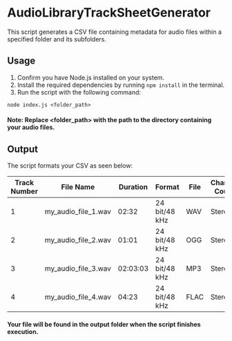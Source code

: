 # AudioLibraryTrackSheetGenerator
This script generates a CSV file containing metadata for audio files within a specified folder and its subfolders.

## Usage
1. Confirm you have Node.js installed on your system.
2. Install the required dependencies by running `npm install` in the terminal.
3. Run the script with the following command:

```
node index.js <folder_path>
```

#### Note: Replace <folder_path> with the path to the directory containing your audio files.

## Output

The script formats your CSV as seen below:

| Track Number | File Name | Duration | Format | File | Channel Count |
|---|---|---|---|---|---|
| 1 | my_audio_file_1.wav | 02:32 | 24 bit/48 kHz | WAV | Stereo |
| 2 | my_audio_file_2.wav | 01:01 | 24 bit/48 kHz | OGG | Stereo |
| 3 | my_audio_file_3.wav | 02:03:03 | 24 bit/48 kHz | MP3 | Stereo |
| 4 | my_audio_file_4.wav | 04:23 | 24 bit/48 kHz | FLAC | Stereo |

#### Your file will be found in the output folder when the script finishes execution.